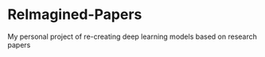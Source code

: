 # ReImagined-Papers
My personal project of re-creating deep learning models based on research papers 
